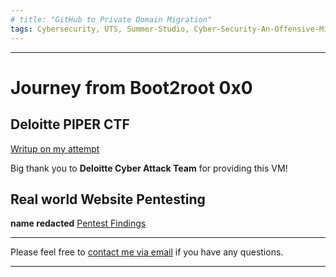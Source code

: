 ```yaml
---
# title: "GitHub to Private Domain Migration"
tags: Cybersecurity, UTS, Summer-Studio, Cyber-Security-An-Offensive-Mindset, CTF, Capture-The-Flag
---
```

___

# **Journey from Boot2root 0x0**

## Deloitte PIPER CTF
[Writup on my attempt](https://github.com/AlwaysExtreme/root9b/blob/master/screenshots/Deloitte%20VM.pdf)

Big thank you to **Deloitte Cyber Attack Team** for providing this VM!


## Real world Website Pentesting
**name redacted**
[Pentest Findings](https://github.com/AlwaysExtreme/root9b/blob/master/screenshots/Pentest%20Recon.docx)

---
Please feel free to [contact me via email](mailto:mitchell.l.tuck@student.uts.edu.au) if you have any questions.

<!--more-->

---

